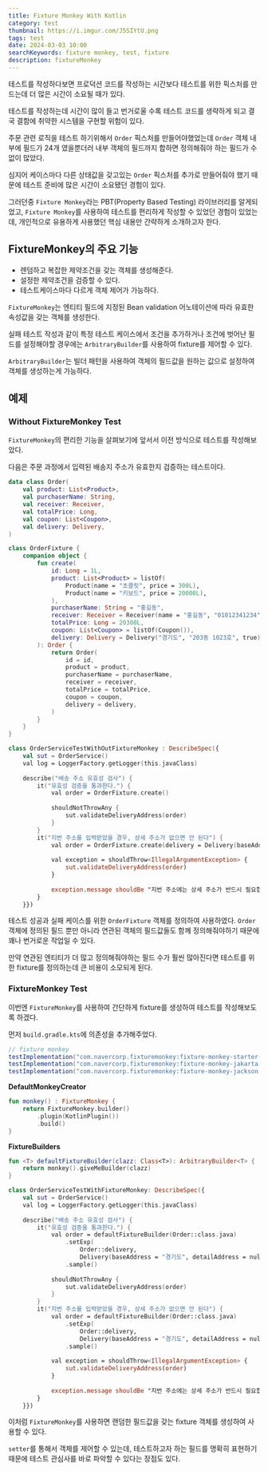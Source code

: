 ```yaml
---
title: Fixture Monkey With Kotlin
category: test
thumbnail: https://i.imgur.com/J5SIYtU.png
tags: test
date: 2024-03-03 10:00
searchKeywords: fixture monkey, test, fixture
description: fixtureMonkey
---
```


테스트를 작성하다보면 프로덕션 코드를 작성하는 시간보다 테스트를 위한 픽스처를 만드는데 더 많은 시간이 소요될 때가 있다.

테스트를 작성하는데 시간이 많이 들고 번거로울 수록 테스트 코드를 생략하게 되고 결국 결함에 취약한 시스템을 구현할 위험이 있다.

주문 관련 로직을 테스트 하기위해서 `Order` 픽스처를 만들어야했었는데 `Order` 객체 내부에 필드가 24개 였을뿐더러 내부 객체의 필드까지 합하면 정의해줘야 하는 필드가 수 없이 많았다.

심지어 케이스마다 다른 상태값을 갖고있는 `Order` 픽스처를 추가로 만들어줘야 했기 때문에 테스트 준비에 많은 시간이 소요됐던 경험이 있다.

그러던중 `Fixture Monkey`라는 PBT(Property Based Testing) 라이브러리를 알게되었고, `Fixture Monkey`를 사용하여 테스트를 편리하게 작성할 수 있었던 경험이 있었는데, 개인적으로 유용하게 사용했던 핵심 내용만 간략하게 소개하고자 한다.

## FixtureMonkey의 주요 기능

- 렌덤하고 복잡한 제약조건을 갖는 객체를 생성해준다.
- 설정한 제약조건을 검증할 수 있다.
- 테스트케이스마다 다르게 객체 제어가 가능하다.

`FixtureMonkey`는 엔티티 필드에 지정된 Bean validation 어노테이션에 따라 유효한 속성값을 갖는 객체를 생성한다.

실패 테스트 작성과 같이 특정 테스트 케이스에서 조건을 추가하거나 조건에 벗어난 필드를 설정해야할 경우에는 `ArbitraryBuilder`를 사용하여 fixture를 제어할 수 있다.

`ArbitraryBuilder`는 빌더 패턴을 사용하여 객체의 필드값을 원하는 값으로 설정하여 객체를 생성하는게 가능하다.

## 예제

### Without FixtureMonkey Test

`FixtureMonkey`의 편리한 기능을 살펴보기에 앞서서 이전 방식으로 테스트를 작성해보았다.

다음은 주문 과정에서 입력된 배송지 주소가 유효한지 검증하는 테스트이다.

```kotlin
data class Order(  
    val product: List<Product>,  
    val purchaserName: String,  
    val receiver: Receiver,  
    val totalPrice: Long,  
    val coupon: List<Coupon>,  
    val delivery: Delivery,  
)
```

```kotlin
class OrderFixture {  
    companion object {  
        fun create(  
            id: Long = 1L,  
            product: List<Product> = listOf(  
                Product(name = "초콜릿", price = 300L),  
                Product(name = "키보드", price = 20000L),  
            ),  
            purchaserName: String = "홍길동",  
            receiver: Receiver = Receiver(name = "홍길동", "01012341234"),  
            totalPrice: Long = 20300L,  
            coupon: List<Coupon> = listOf(Coupon()),  
            delivery: Delivery = Delivery("경기도", "203동 1023호", true),  
        ): Order {  
            return Order(  
                id = id,  
                product = product,  
                purchaserName = purchaserName,  
                receiver = receiver,  
                totalPrice = totalPrice,  
                coupon = coupon,  
                delivery = delivery,  
            )  
        }  
    }  
}
```

```kotlin
class OrderServiceTestWithOutFixtureMonkey : DescribeSpec({  
    val sut = OrderService()  
    val log = LoggerFactory.getLogger(this.javaClass)  
  
    describe("배송 주소 유효성 검사") {  
        it("유효성 검증을 통과한다.") {  
            val order = OrderFixture.create()  
  
            shouldNotThrowAny {  
                sut.validateDeliveryAddress(order)  
            }  
        }  
        it("지번 주소를 입력받았을 경우, 상세 주소가 없으면 안 된다") {  
            val order = OrderFixture.create(delivery = Delivery(baseAddress = "경기도", road = false, detailAddress = null))  
  
            val exception = shouldThrow<IllegalArgumentException> {  
                sut.validateDeliveryAddress(order)  
            }  
  
            exception.message shouldBe "지번 주소에는 상세 주소가 반드시 필요합니다."  
        }  
    }})
```

테스트 성공과 실패 케이스를 위한 `OrderFixture` 객체를 정의하여 사용하였다.
`Order` 객체에 정의된 필드 뿐만 아니라 연관된 객체의 필드값들도 함께 정의해줘야하기 때문에 꽤나 번거로운 작업일 수 있다.

만약 연관된 엔티티가 더 많고 정의해줘야하는 필드 수가 훨씬 많아진다면 테스트를 위한 fixture를 정의하는데 큰 비용이 소모되게 된다.

### FixtureMonkey Test

이번엔 `FixtureMonkey`를 사용하여 간단하게 fixture를 생성하여 테스트를 작성해보도록 하겠다.

먼저 `build.gradle.kts`에 의존성을 추가해주었다.
```gradle
// fixture monkey  
testImplementation("com.navercorp.fixturemonkey:fixture-monkey-starter-kotlin:1.0.14")  
testImplementation("com.navercorp.fixturemonkey:fixture-monkey-jakarta-validation:0.6.3")  
testImplementation("com.navercorp.fixturemonkey:fixture-monkey-jackson:0.6.3")
```

**DefaultMonkeyCreator**
```kotlin
fun monkey() : FixtureMonkey {  
    return FixtureMonkey.builder()  
        .plugin(KotlinPlugin())  
        .build()  
}
```

**FixtureBuilders**
```kotlin
fun <T> defaultFixtureBuilder(clazz: Class<T>): ArbitraryBuilder<T> {  
    return monkey().giveMeBuilder(clazz)  
}
```

```kotlin
class OrderServiceTestWithFixtureMonkey: DescribeSpec({  
    val sut = OrderService()  
    val log = LoggerFactory.getLogger(this.javaClass)  
  
    describe("배송 주소 유효성 검사") {  
        it("유효성 검증을 통과한다.") {  
            val order = defaultFixtureBuilder(Order::class.java)  
                .setExp(  
                    Order::delivery,  
                    Delivery(baseAddress = "경기도", detailAddress = null, road = true))  
                .sample()  
  
            shouldNotThrowAny {  
                sut.validateDeliveryAddress(order)  
            }  
        }  
        it("지번 주소를 입력받았을 경우, 상세 주소가 없으면 안 된다") {  
            val order = defaultFixtureBuilder(Order::class.java)  
                .setExp(  
                    Order::delivery,  
                    Delivery(baseAddress = "경기도", detailAddress = null, road = false))  
                .sample()  
  
            val exception = shouldThrow<IllegalArgumentException> {  
                sut.validateDeliveryAddress(order)  
            }  
  
            exception.message shouldBe "지번 주소에는 상세 주소가 반드시 필요합니다."  
        }  
    }})
```

이처럼 `FixtureMonkey`를 사용하면 랜덤한 필드값을 갖는 fixture 객체를 생성하여 사용할 수 있다.

`setter`를 통해서 객체를 제어할 수 있는데, 테스트하고자 하는 필드를 명확히 표현하기 때문에 테스트 관심사를 바로 파악할 수 있다는 장점도 있다.
